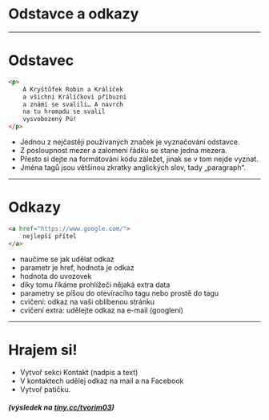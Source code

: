 <!-- .slide: data-state="c-slide-inter" -->

# Odstavce a odkazy

---

# Odstavec

```html
<p>
	A Kryštůfek Robin a Králíček
	a všichni Králíčkovi příbuzní
	a známí se svalili… A navrch
	na tu hromadu se svalil
	vysvobozený Pú!
</p>
```
<!-- .element: class="c-text-md stretch" -->

>>>
* Jednou z nejčastěji používaných značek je vyznačování odstavce.
* Z posloupnost mezer a zalomení řádku se stane jedna mezera.
* Přesto si dejte na formátování kódu záležet, jinak se v tom nejde vyznat.
* Jména tagů jsou většinou zkratky anglických slov, tady „paragraph“.

---

# Odkazy

```html
<a href="https://www.google.com/">
    nejlepší přítel
</a>
```
<!-- .element: class="c-text-md stretch" -->

>>>
* naučíme se jak udělat odkaz
* parametr je href, hodnota je odkaz
* hodnota do uvozovek
* díky tomu říkáme prohlížeči nějaká extra data
* parametry se píšou do otevíracího tagu nebo prostě do tagu
* cvičení: odkaz na vaši oblíbenou stránku
* cvičení extra: udělejte odkaz na e-mail (googlení)

---

<!-- .slide: data-state="c-slide-task" -->

# Hrajem si!

* Vytvoř sekci Kontakt (nadpis a text)
* V kontaktech udělej odkaz na mail a na Facebook
* Vytvoř patičku.

##### (výsledek na [tiny.cc/tvorim03](http://tiny.cc/tvorim03))
<!-- .element: class="c-text-xs c-text-right" -->
